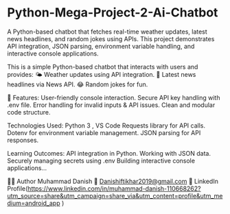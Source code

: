 # Python-Mega-Project-2-Ai-Chatbot
A Python-based chatbot  that fetches real-time weather updates, latest news headlines, and random jokes using APIs. This project demonstrates API integration, JSON parsing, environment variable handling, and interactive console applications.

This is a simple Python-based chatbot that interacts with users and provides:
🌤 Weather updates using API integration.
📰 Latest news headlines via News API.
😂 Random jokes for fun.

🔧 Features:
User-friendly console interaction.
Secure API key handling with .env file.
Error handling for invalid inputs & API issues.
Clean and modular code structure.

Technologies Used:
Python 3 , VS Code
Requests library for API calls.
Dotenv for environment variable management.
JSON parsing for API responses.

Learning Outcomes:
API integration in Python.
Working with JSON data.
Securely managing secrets using .env
Building interactive console applications...

👨‍💻 Author Muhammad Danish 📧 Danishiftikhar2019@gmail.com 💼 LinkedIn Profile(https://www.linkedin.com/in/muhammad-danish-110668262?utm_source=share&utm_campaign=share_via&utm_content=profile&utm_medium=android_app )

